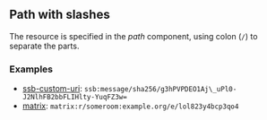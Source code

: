 <!--
SPDX-FileCopyrightText: 2021 Andre 'Staltz' Medeiros

SPDX-License-Identifier: CC-BY-4.0
-->

## Path with slashes

The resource is specified in the *path* component, using colon (`/`) to separate the parts.

### Examples

- [ssb-custom-uri](../references/ssb-custom-uri.md): `ssb:message/sha256/g3hPVPDEO1Aj\_uPl0-J2NlhFB2bbFLIHlty-YuqFZ3w=`
- [matrix](../references/matrix.md): `matrix:r/someroom:example.org/e/lol823y4bcp3qo4`